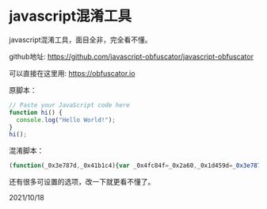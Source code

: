 # javascript混淆工具

javascript混淆工具，面目全非，完全看不懂。  

github地址: https://github.com/javascript-obfuscator/javascript-obfuscator  

可以直接在这里用: https://obfuscator.io  

原脚本：  
```javascript
// Paste your JavaScript code here
function hi() {
  console.log("Hello World!");
}
hi();
```

混淆脚本：  
```javascript
(function(_0x3e787d,_0x41b1c4){var _0x4fc84f=_0x2a60,_0x1d459d=_0x3e787d();while(!![]){try{var _0xa938e6=-parseInt(_0x4fc84f(0x1e9))/0x1*(-parseInt(_0x4fc84f(0x1e4))/0x2)+-parseInt(_0x4fc84f(0x1ee))/0x3*(parseInt(_0x4fc84f(0x1e8))/0x4)+-parseInt(_0x4fc84f(0x1ec))/0x5*(parseInt(_0x4fc84f(0x1eb))/0x6)+parseInt(_0x4fc84f(0x1e3))/0x7+parseInt(_0x4fc84f(0x1ef))/0x8+parseInt(_0x4fc84f(0x1e7))/0x9*(parseInt(_0x4fc84f(0x1ea))/0xa)+parseInt(_0x4fc84f(0x1e6))/0xb;if(_0xa938e6===_0x41b1c4)break;else _0x1d459d['push'](_0x1d459d['shift']());}catch(_0x4f119d){_0x1d459d['push'](_0x1d459d['shift']());}}}(_0x149e,0x60410));function hi(){var _0x13f83f=_0x2a60;console[_0x13f83f(0x1e5)](_0x13f83f(0x1ed));}hi();function _0x2a60(_0x2f39f6,_0x34cdaf){var _0x149e95=_0x149e();return _0x2a60=function(_0x2a6032,_0x5cb33d){_0x2a6032=_0x2a6032-0x1e3;var _0xd7bef1=_0x149e95[_0x2a6032];return _0xd7bef1;},_0x2a60(_0x2f39f6,_0x34cdaf);}function _0x149e(){var _0x563257=['3607320fleyeu','3821461fdGVCX','2TVPlmT','log','2536501UKKboj','171WNhBLz','4GhFYtr','19316YiQaTd','93320lQZAaj','747534vKYJDH','20Xcoqkj','Hello\x20World!','1594323eTZqyv'];_0x149e=function(){return _0x563257;};return _0x149e();}
```

还有很多可设置的选项，改一下就更看不懂了。  


2021/10/18  
